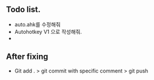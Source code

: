 ## Todo list.

- auto.ahk를 수정해줘
- Autohotkey V1 으로 작성해줘. 
- 

## After fixing

- Git add . > git commit with specific comment > git push  



